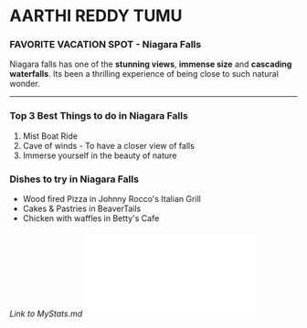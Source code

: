 # AARTHI REDDY TUMU

### FAVORITE VACATION SPOT - Niagara Falls

Niagara falls has one of the **stunning views**, **immense size** and **cascading waterfalls**. Its been a thrilling experience  of being close to such natural wonder.

_____

### Top 3 Best Things to do in Niagara Falls

1. Mist Boat Ride
2. Cave of winds - To have a closer view of falls
3. Immerse yourself in the beauty of nature

### Dishes to try in Niagara Falls

+ Wood fired Pizza in Johnny Rocco's Italian Grill
+ Cakes & Pastries in BeaverTails
+ Chicken with waffles in Betty's Cafe

*Link to MyStats.md*
![MyStats.md](MyStats.md)

